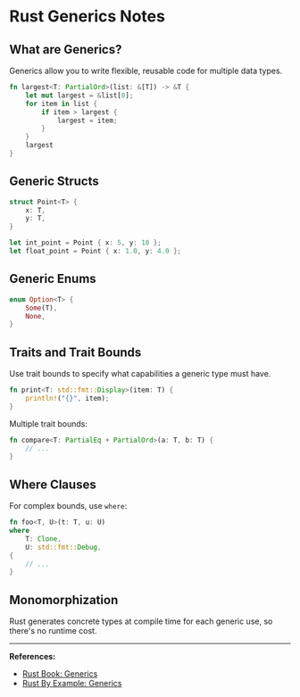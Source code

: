 # Rust Generics Notes

## What are Generics?

Generics allow you to write flexible, reusable code for multiple data types.

```rust
fn largest<T: PartialOrd>(list: &[T]) -> &T {
    let mut largest = &list[0];
    for item in list {
        if item > largest {
            largest = item;
        }
    }
    largest
}
```

## Generic Structs

```rust
struct Point<T> {
    x: T,
    y: T,
}

let int_point = Point { x: 5, y: 10 };
let float_point = Point { x: 1.0, y: 4.0 };
```

## Generic Enums

```rust
enum Option<T> {
    Some(T),
    None,
}
```

## Traits and Trait Bounds

Use trait bounds to specify what capabilities a generic type must have.

```rust
fn print<T: std::fmt::Display>(item: T) {
    println!("{}", item);
}
```

Multiple trait bounds:

```rust
fn compare<T: PartialEq + PartialOrd>(a: T, b: T) {
    // ...
}
```

## Where Clauses

For complex bounds, use `where`:

```rust
fn foo<T, U>(t: T, u: U)
where
    T: Clone,
    U: std::fmt::Debug,
{
    // ...
}
```

## Monomorphization

Rust generates concrete types at compile time for each generic use, so there's no runtime cost.

---

**References:**
- [Rust Book: Generics](https://doc.rust-lang.org/book/ch10-01-syntax.html)
- [Rust By Example: Generics](https://doc.rust-lang.org/rust-by-example/generics.html)
